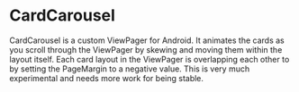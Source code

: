 CardCarousel
===================


CardCarousel is a custom ViewPager for Android. It animates the cards as you scroll through the ViewPager by skewing and moving them within the layout itself. Each card layout in the ViewPager is overlapping each other to by setting the PageMargin to a negative value. This is very much experimental and needs more work for being stable.